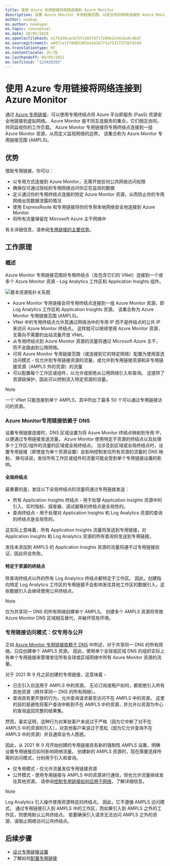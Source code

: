 ```yaml
---
title: 使用 Azure 专用链接将网络连接到 Azure Monitor
description: 设置 Azure Monitor 专用链接范围，以安全地将网络连接到 Azure Monitor。
author: noakup
ms.author: noakuper
ms.topic: conceptual
ms.date: 10/05/2020
ms.openlocfilehash: e175439cacb75fc50574f172d9e1e34cba4cdbd7
ms.sourcegitcommit: add71a1f7dd82303a1eb3b771af53172726f4144
ms.translationtype: HT
ms.contentlocale: zh-CN
ms.lasthandoff: 09/03/2021
ms.locfileid: "123426393"
---
```

# <a name="use-azure-private-link-to-connect-networks-to-azure-monitor"></a>使用 Azure 专用链接将网络连接到 Azure Monitor

通过 [Azure 专用链接](../../private-link/private-link-overview.md)，可以使用专用终结点将 Azure 平台即服务 (PaaS) 资源安全地链接到虚拟网络。 Azure Monitor 是不同互连服务的集合，它们相互协同，共同监视你的工作负载。 Azure Monitor 专用链接将专用终结点连接到一组 Azure Monitor 资源，从而定义监视网络的边界。 该集合称为 Azure Monitor 专用链接范围 (AMPLS)。


## <a name="advantages"></a>优势

借助专用链接，你可以：

- 以专用方式连接到 Azure Monitor，无需开放任何公共网络访问权限
- 确保仅可通过授权的专用网络访问你正在监视的数据
- 定义通过你的专用终结点连接的特定 Azure Monitor 资源，从而防止你的专用网络出现数据泄露的情况
- 使用 ExpressRoute 和专用链接将你的专用本地网络安全地连接到 Azure Monitor
- 将所有流量保留在 Microsoft Azure 主干网络中

有关详细信息，请参阅[专用链接的主要优势](../../private-link/private-link-overview.md#key-benefits)。

## <a name="how-it-works"></a>工作原理

### <a name="overview"></a>概述
Azure Monitor 专用链接范围将专用终结点（及包含它们的 VNet）连接到一个或多个 Azure Monitor 资源 - Log Analytics 工作区和 Application Insights 组件。

![基本资源拓扑关系图](./media/private-link-security/private-link-basic-topology.png)

* Azure Monitor 专用链接会将专用终结点连接到一组 Azure Monitor 资源，即 Log Analytics 工作区和 Application Insights 资源。 该集合称为 Azure Monitor 专用链接范围 (AMPLS)。
* VNet 中的专用终结点允许其通过网络池中的专用 IP 而不是终结点的公共 IP 来访问 Azure Monitor 终结点。 这样就可以继续使用 Azure Monitor 资源，无需向不需要的出站流量开放 VNet。 
* 从专用终结点到 Azure Monitor 资源的流量将通过 Microsoft Azure 主干，而不会路由到公用网络。
* 可将 Azure Monitor 专用链接范围（或连接到它的特定网络）配置为使用首选访问模式 - 仅允许到专用链接资源的流量，或允许到专用链接资源和非专用链接资源（AMPLS 外的资源）的流量
* 可以配置每个工作区或组件，以允许或拒绝从公用网络引入和查询。 这提供了资源级保护，因此可以控制流入特定资源的流量。

> [!NOTE]
> 一个 VNet 只能连接到单个 AMPLS，其中列出了最多 50 个可以通过专用链接访问的资源。

### <a name="azure-monitor-private-link-relies-on-your-dns"></a>Azure Monitor专用链接依赖于 DNS
设置专用链接连接时，DNS 区域设置为将 Azure Monitor 终结点映射到专用 IP，以便通过专用链接发送流量。 Azure Monitor 使用特定于资源的终结点以及处理多个工作区/组件的流量的区域或全局终结点。 当涉及到区域或全局终结点时，设置专用链接（即使是为单个资源设置）会影响控制发往所有资源的流量的 DNS 映射。 换句话说，发往所有工作区或组件的流量可能会受到单个专用链接设置的影响。

#### <a name="global-endpoints"></a>全局终结点
最重要的是，发往以下全局终结点的流量将通过专用链接发送：
* 所有 Application Insights 终结点 - 用于处理 Application Insights 资源中的引入、实时指标、探查器、调试器等的终结点是全局性的。
* 查询终结点 - 用于处理对 Application Insights 和 Log Analytics 资源的查询的终结点是全局性的。

这实际上意味着，所有 Application Insights 流量将发送到专用链接，对 Application Insights 和 Log Analytics 资源的所有查询将发送到专用链接。

发往未添加到 AMPLS 的 Application Insights 资源的流量将通不过专用链接验证，因此将会失败。

#### <a name="resource-specific-endpoints"></a>特定于资源的终结点
除查询终结点以外的所有 Log Analytics 终结点都特定于工作区。 因此，创建指向特定 Log Analytics 工作区的专用链接不会影响发往其他工作区的数据引入，这些数据引入会继续使用公共终结点。


> [!NOTE]
> 仅为共享同一 DNS 的所有网络创建单个 AMPLS。 创建多个 AMPLS 资源将导致 Azure Monitor DNS 区域相互替代，并破坏现有环境。

### <a name="private-link-access-modes-private-only-vs-open"></a>专用链接访问模式：仅专用与公开
正如 [Azure Monitor 专用链接依赖于 DNS](#azure-monitor-private-link-relies-on-your-dns) 中所述，对于共享同一 DNS 的所有网络，只应创建单个 AMPLS 资源。 因此，使用单个全球或区域 DNS 的组织实际上有单个专用链接来管理发往所有全球或区域网络中所有 Azure Monitor 资源的流量。

对于 2021 年 9 月之前创建的专用链接，这意味着 - 
* 日志引入仅适用于 AMPLS 中的资源。 无论订阅或租户如何，都拒绝引入所有其他资源（跨共享同一 DNS 的所有网络）。
* 查询具有更开放的行为，允许查询请求甚至访问不在 AMPLS 中的资源。 这里的目的是避免将客户查询中断到不在 AMPLS 中的资源，并允许以资源为中心的查询返回完整的结果集。

然而，事实证明，这种行为对某些客户来说过于严格（因为它中断了对不在 AMPLS 中的资源的引入），对其他客户来说过于宽松（因为它允许查询不在 AMPLS 中的资源）并且通常会令人困惑。

因此，从 2021 年 9 月开始创建的专用链接具有新的强制性 AMPLS 设置，明确设置专用链接应如何影响网络流量。 创建新的 AMPLS 资源时，现在需要选择所需的访问模式，分别用于引入和查询。 
* 仅专用模式 - 仅允许流量发往专用链接资源
* 公开模式 - 使用专用链接与 AMPLS 中的资源进行通信，但也允许流量继续发往其他资源。 请参阅[控制专用链接如何应用于网络](./private-link-design.md#control-how-private-links-apply-to-your-networks)，了解详细信息。

> [!NOTE]
> Log Analytics 引入操作使用资源特定的终结点。 因此，它不遵循 AMPLS 访问模式。 通过专用链接引入到 AMPLS 中的工作区，而如果引入到 AMPLS 之外的工作区，则使用默认公共终结点。 若要确保引入请求无法访问 AMPLS 之外的资源，请阻止网络访问公共终结点。

## <a name="next-steps"></a>后续步骤
- [设计专用链接设置](private-link-design.md)
- 了解如何[配置专用链接](private-link-configure.md)

<h3><a id="connect-to-a-private-endpoint"></a></h3>
